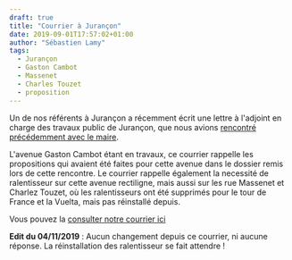 ```yaml
---
draft: true
title: "Courrier à Jurançon"
date: 2019-09-01T17:57:02+01:00
author: "Sébastien Lamy"
tags:
  - Jurançon
  - Gaston Cambot
  - Massenet
  - Charles Touzet
  - proposition
---
```


Un de nos référents à Jurançon a récemment écrit une lettre à l'adjoint en 
charge des travaux public de Jurançon, que nous avions [rencontré précédemment
avec le maire].

L'avenue Gaston Cambot étant en travaux, ce courrier rappelle les propositions 
qui avaient été faites pour cette avenue dans le dossier remis lors de cette
rencontre. Le courrier rappelle également la necessité de ralentisseur sur 
cette avenue rectiligne, mais aussi sur les rue Massenet et Charlez Touzet, où 
les ralentisseurs ont été supprimés pour le tour de France et la Vuelta, mais 
pas réinstallé depuis.

Vous pouvez la [consulter notre courrier ici]

**Edit du 04/11/2019** : Aucun changement depuis ce courrier, ni aucune réponse.
La réinstallation des ralentisseur se fait attendre !

[rencontré précédemment avec le maire]: /blog/2019/propositions-pour-jurancon/
[consulter notre courrier ici]: 20190901-courrier-pau-velo-jurancon.pdf